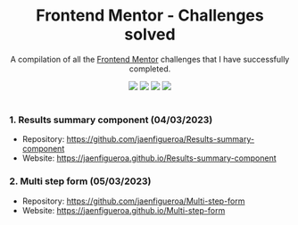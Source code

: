 <div align=center>

# Frontend Mentor - Challenges solved

A compilation of all the [Frontend Mentor](https://www.frontendmentor.io/challenges) challenges that I have successfully completed.

</div>

<div align="center" >

<img src="https://img.shields.io/github/stars/jaenfigueroa/frontend-mentor-challenges-solved">
<img src="https://img.shields.io/github/forks/jaenfigueroa/frontend-mentor-challenges-solved">
<img src="https://img.shields.io/github/issues-pr/jaenfigueroa/frontend-mentor-challenges-solved">
<img src="https://img.shields.io/github/issues/jaenfigueroa/frontend-mentor-challenges-solved">

</div>

<br/>

### 1. Results summary component (04/03/2023)
- Repository: https://github.com/jaenfigueroa/Results-summary-component
- Website: https://jaenfigueroa.github.io/Results-summary-component

### 2. Multi step form (05/03/2023)
- Repository: https://github.com/jaenfigueroa/Multi-step-form
- Website: https://jaenfigueroa.github.io/Multi-step-form

